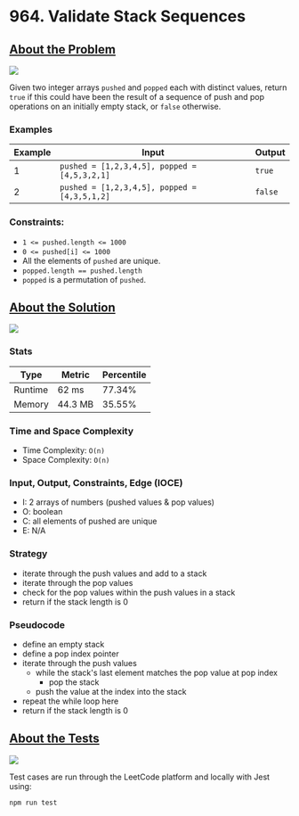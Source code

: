 # 964. Validate Stack Sequences

## <a href='https://leetcode.com/problems/validate-stack-sequences/'>About the Problem</a>

<img src='https://img.shields.io/badge/LeetCode-FFA116.svg?style=for-the-badge&logo=LeetCode&logoColor=white' />

Given two integer arrays `pushed` and `popped` each with distinct values, return `true` if this could have been the result of a sequence of push and pop operations on an initially empty stack, or `false` otherwise.

### Examples

| Example| Input | Output |
| --- | --- | --- |
| 1 | `pushed = [1,2,3,4,5], popped = [4,5,3,2,1]` | `true` |
| 2 | `pushed = [1,2,3,4,5], popped = [4,3,5,1,2]` | `false` |

### Constraints:

- `1 <= pushed.length <= 1000`
- `0 <= pushed[i] <= 1000`
- All the elements of `pushed` are unique.
- `popped.length == pushed.length`
- `popped` is a permutation of `pushed`.

## <a href='./validateStackSequences.js'>About the Solution</a>

<img src='https://img.shields.io/badge/JavaScript-F7DF1E.svg?style=for-the-badge&logo=JavaScript&logoColor=black' />

### Stats
| Type | Metric | Percentile |
| --- | --- | --- |
| Runtime | 62 ms | 77.34% |
| Memory | 44.3 MB | 35.55% |

### Time and Space Complexity
 - Time Complexity: `O(n)`
 - Space Complexity: `O(n)`

### Input, Output, Constraints, Edge (IOCE)

 - I: 2 arrays of numbers (pushed values & pop values)
 - O: boolean
 - C: all elements of pushed are unique
 - E: N/A

### Strategy
- iterate through the push values and add to a stack
- iterate through the pop values
- check for the pop values within the push values in a stack
- return if the stack length is 0

### Pseudocode
- define an empty stack
- define a pop index pointer
- iterate through the push values
  - while the stack's last element matches the pop value at pop index
    - pop the stack
  - push the value at the index into the stack
- repeat the while loop here
- return if the stack length is 0

## <a href='./validateStackSequences.test.js'>About the Tests</a>

<img src='https://img.shields.io/badge/Jest-C21325.svg?style=for-the-badge&logo=Jest&logoColor=white' />

Test cases are run through the LeetCode platform and locally with Jest using:
```
npm run test
```